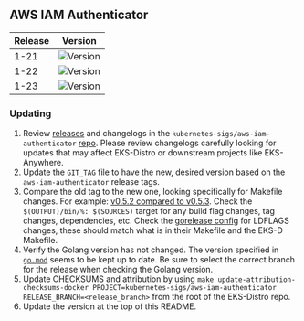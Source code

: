 ## AWS IAM Authenticator

| Release | Version                                                      |
|---------|--------------------------------------------------------------|
| 1-21    | ![Version](https://img.shields.io/badge/version-v0.5.10-blue) |
| 1-22    | ![Version](https://img.shields.io/badge/version-v0.5.10-blue) |
| 1-23    | ![Version](https://img.shields.io/badge/version-v0.5.10-blue) |


### Updating

1. Review [releases](https://github.com/kubernetes-sigs/aws-iam-authenticator/releases)
   and changelogs in the `kubernetes-sigs/aws-iam-authenticator` 
   [repo](https://github.com/kubernetes-sigs/aws-iam-authenticator). Please
   review changelogs carefully looking for updates that may affect EKS-Distro or
   downstream projects like EKS-Anywhere.
2. Update the `GIT_TAG` file to have the new, desired version based on the 
   `aws-iam-authenticator` release tags.
3. Compare the old tag to the new one, looking specifically for Makefile changes.
   For example:
   [v0.5.2 compared to v0.5.3](https://github.com/kubernetes-sigs/aws-iam-authenticator/compare/v0.5.2...v0.5.3). 
   Check the `$(OUTPUT)/bin/%: $(SOURCES)` target for any build flag changes, tag 
   changes, dependencies, etc. Check the [gorelease config](https://github.com/kubernetes-sigs/aws-iam-authenticator/blob/master/.goreleaser.yaml)
   for LDFLAGS changes, these should match what is in their Makefile and the EKS-D Makefile.
4. Verify the Golang version has not changed. The version specified in
   [`go.mod`](https://github.com/kubernetes-sigs/aws-iam-authenticator/blob/master/go.mod)
   seems to be kept up to date. Be sure to select the correct branch for the 
   release when checking the Golang version.
5. Update CHECKSUMS and attribution by using
   `make update-attribution-checksums-docker PROJECT=kubernetes-sigs/aws-iam-authenticator RELEASE_BRANCH=<release_branch>` 
   from the root of the EKS-Distro repo.
6. Update the version at the top of this README.
